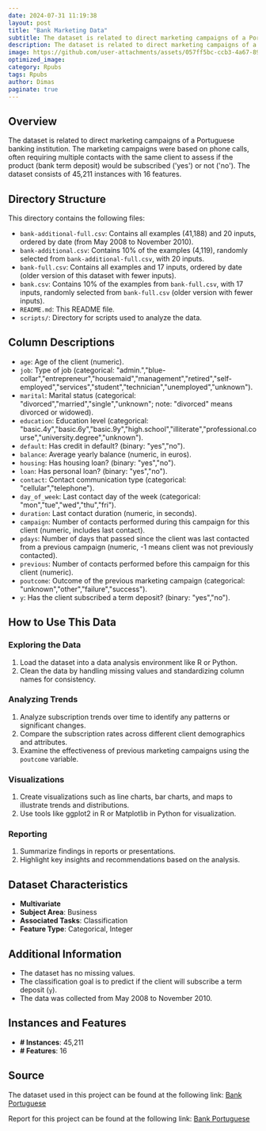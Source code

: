 ```yaml
---
date: 2024-07-31 11:19:38
layout: post
title: "Bank Marketing Data"
subtitle: The dataset is related to direct marketing campaigns of a Portuguese banking institution
description: The dataset is related to direct marketing campaigns of a Portuguese banking institution. The marketing campaigns were based on phone calls, often requiring multiple contacts with the same client to assess if the product (bank term deposit) would be subscribed ('yes') or not ('no'). The dataset consists of 45,211 instances with 16 features.
image: https://github.com/user-attachments/assets/057ff5bc-ccb3-4a67-8980-72eb0b9f4b3e
optimized_image:
category: Rpubs
tags: Rpubs
author: Dimas
paginate: true
---
```


## Overview
The dataset is related to direct marketing campaigns of a Portuguese banking institution. The marketing campaigns were based on phone calls, often requiring multiple contacts with the same client to assess if the product (bank term deposit) would be subscribed ('yes') or not ('no'). The dataset consists of 45,211 instances with 16 features.

## Directory Structure
This directory contains the following files:
- `bank-additional-full.csv`: Contains all examples (41,188) and 20 inputs, ordered by date (from May 2008 to November 2010).
- `bank-additional.csv`: Contains 10% of the examples (4,119), randomly selected from `bank-additional-full.csv`, with 20 inputs.
- `bank-full.csv`: Contains all examples and 17 inputs, ordered by date (older version of this dataset with fewer inputs).
- `bank.csv`: Contains 10% of the examples from `bank-full.csv`, with 17 inputs, randomly selected from `bank-full.csv` (older version with fewer inputs).
- `README.md`: This README file.
- `scripts/`: Directory for scripts used to analyze the data.

## Column Descriptions
- `age`: Age of the client (numeric).
- `job`: Type of job (categorical: "admin.","blue-collar","entrepreneur","housemaid","management","retired","self-employed","services","student","technician","unemployed","unknown").
- `marital`: Marital status (categorical: "divorced","married","single","unknown"; note: "divorced" means divorced or widowed).
- `education`: Education level (categorical: "basic.4y","basic.6y","basic.9y","high.school","illiterate","professional.course","university.degree","unknown").
- `default`: Has credit in default? (binary: "yes","no").
- `balance`: Average yearly balance (numeric, in euros).
- `housing`: Has housing loan? (binary: "yes","no").
- `loan`: Has personal loan? (binary: "yes","no").
- `contact`: Contact communication type (categorical: "cellular","telephone").
- `day_of_week`: Last contact day of the week (categorical: "mon","tue","wed","thu","fri").
- `duration`: Last contact duration (numeric, in seconds).
- `campaign`: Number of contacts performed during this campaign for this client (numeric, includes last contact).
- `pdays`: Number of days that passed since the client was last contacted from a previous campaign (numeric, -1 means client was not previously contacted).
- `previous`: Number of contacts performed before this campaign for this client (numeric).
- `poutcome`: Outcome of the previous marketing campaign (categorical: "unknown","other","failure","success").
- `y`: Has the client subscribed a term deposit? (binary: "yes","no").

## How to Use This Data

### Exploring the Data
1. Load the dataset into a data analysis environment like R or Python.
2. Clean the data by handling missing values and standardizing column names for consistency.

### Analyzing Trends
1. Analyze subscription trends over time to identify any patterns or significant changes.
2. Compare the subscription rates across different client demographics and attributes.
3. Examine the effectiveness of previous marketing campaigns using the `poutcome` variable.

### Visualizations
1. Create visualizations such as line charts, bar charts, and maps to illustrate trends and distributions.
2. Use tools like ggplot2 in R or Matplotlib in Python for visualization.

### Reporting
1. Summarize findings in reports or presentations.
2. Highlight key insights and recommendations based on the analysis.

## Dataset Characteristics
- **Multivariate**
- **Subject Area**: Business
- **Associated Tasks**: Classification
- **Feature Type**: Categorical, Integer

## Additional Information
- The dataset has no missing values.
- The classification goal is to predict if the client will subscribe a term deposit (`y`).
- The data was collected from May 2008 to November 2010.

## Instances and Features
- **# Instances**: 45,211
- **# Features**: 16

## Source
The dataset used in this project can be found at the following link:
[Bank Portuguese](https://archive.ics.uci.edu/dataset/222/bank+marketing)

Report for this project can be found at the following link:
[Bank Portuguese](rpubs.com/senddimas/1201699)
